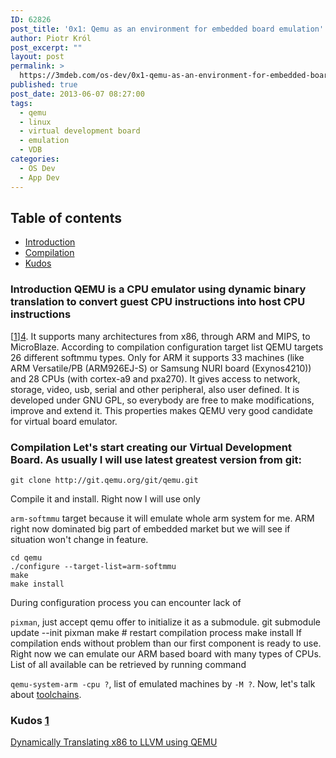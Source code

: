 ```yaml
---
ID: 62826
post_title: '0x1: Qemu as an environment for embedded board emulation'
author: Piotr Król
post_excerpt: ""
layout: post
permalink: >
  https://3mdeb.com/os-dev/0x1-qemu-as-an-environment-for-embedded-board-emulation/
published: true
post_date: 2013-06-07 08:27:00
tags:
  - qemu
  - linux
  - virtual development board
  - emulation
  - VDB
categories:
  - OS Dev
  - App Dev
---
```

## Table of contents

*   [Introduction][1]
*   [Compilation][2]
*   [Kudos][3]

<a id="intro"></a> 
### Introduction QEMU is a CPU emulator using dynamic binary translation to convert guest CPU instructions into host CPU instructions

[[1]][4]. It supports many architectures from x86, through ARM and MIPS, to MicroBlaze. According to compilation configuration target list QEMU targets 26 different softmmu types. Only for ARM it supports 33 machines (like ARM Versatile/PB (ARM926EJ-S) or Samsung NURI board (Exynos4210)) and 28 CPUs (with cortex-a9 and pxa270). It gives access to network, storage, video, usb, serial and other peripheral, also user defined. It is developed under GNU GPL, so everybody are free to make modifications, improve and extend it. This properties makes QEMU very good candidate for virtual board emulator. <a id="compilation"></a> 
### Compilation Let's start creating our Virtual Development Board. As usually I will use latest greatest version from git: 

<pre><code class="bash">git clone http://git.qemu.org/git/qemu.git
</code></pre> Compile it and install. Right now I will use only 

`arm-softmmu` target because it will emulate whole arm system for me. ARM right now dominated big part of embedded market but we will see if situation won't change in feature. 
<pre><code class="bash">cd qemu
./configure --target-list=arm-softmmu
make
make install
</code></pre> During configuration process you can encounter lack of 

`pixman`, just accept qemu offer to initialize it as a submodule. 
    git submodule update --init pixman
    make # restart compilation process
    make install
     If compilation ends without problem than our first component is ready to use. Right now we can emulate our ARM based board with many types of CPUs. List of all available can be retrieved by running command 

`qemu-system-arm -cpu ?`, list of emulated machines by `-M ?`. Now, let's talk about [toolchains][5]. <a id="kudos"></a> 
### Kudos [1] 

[Dynamically Translating x86 to LLVM using QEMU][4]

 [1]: /2013/06/07/qemu-as-an-environment-for-embedded-board-emulation/#intro
 [2]: /2013/06/07/qemu-as-an-environment-for-embedded-board-emulation/#compilation
 [3]: /2013/06/07/qemu-as-an-environment-for-embedded-board-emulation/#kudos
 [4]: http://infoscience.epfl.ch/record/149975/files/x86-llvm-translator-chipounov_2.pdf
 [5]: /2013/06/07/toolchain-for-virtual-development-board